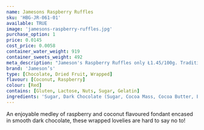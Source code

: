 ```yaml
---
name: Jamesons Raspberry Ruffles
sku: 'HBG-JR-061-01'
available: TRUE
image: 'jamesons-raspberry-ruffles.jpg'
purchase_option: 1
price: 0.0145
cost_price: 0.0058
container_water_weight: 919
container_sweets_weight: 492
meta_description: "Jameson's Raspberry Ruffles only Ł1.45/100g. Traditional sweets and more at Humbugs Confectionery Store. Specialists in satisfying your sweet tooth!"
brand: 'Jameson’s'
type: [Chocolate, Dried Fruit, Wrapped]
flavour: [Coconut, Raspberry]
colour: [Red]
contains: [Gluten, Lactose, Nuts, Sugar, Gelatin]
ingredients: 'Sugar, Dark Chocolate (Sugar, Cocoa Mass, Cocoa Butter, Emulsifier: Soya Lecithin E322), Coconut (19%), Glucose Syrup, Citric Acid, Invertase, Colours: E122'
---
```

An enjoyable medley of raspberry and coconut flavoured fondant encased in smooth dark chocolate, these wrapped lovelies are hard to say no to!
